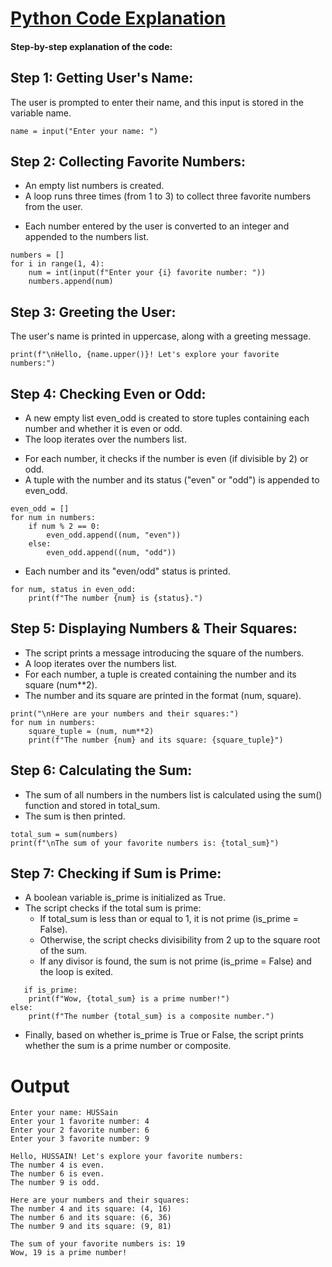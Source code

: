 # <u>Python Code Explanation</u>

#### Step-by-step explanation of the code:


## Step 1: Getting User's Name:
The user is prompted to enter their name, and this input is stored in the variable name.
```
name = input("Enter your name: ")
```
## Step 2: Collecting Favorite Numbers:

- An empty list numbers is created.
- A loop runs three times (from 1 to 3) to collect three favorite numbers from the user.
* Each number entered by the user is converted to an integer and appended to the numbers list.
```
numbers = []
for i in range(1, 4):
    num = int(input(f"Enter your {i} favorite number: "))
    numbers.append(num)
```

## Step 3: Greeting the User:
The user's name is printed in uppercase, along with a greeting message.
```
print(f"\nHello, {name.upper()}! Let's explore your favorite numbers:")
```
## Step 4: Checking Even or Odd:
- A new empty list even_odd is created to store tuples containing each number and whether it is even or odd.
- The loop iterates over the numbers list.
* For each number, it checks if the number is even (if divisible by 2) or odd.
* A tuple with the number and its status ("even" or "odd") is appended to even_odd.
```
even_odd = []
for num in numbers:
    if num % 2 == 0:
        even_odd.append((num, "even"))
    else:
        even_odd.append((num, "odd"))
```
* Each number and its "even/odd" status is printed.
```
for num, status in even_odd:
    print(f"The number {num} is {status}.")
```

## Step 5: Displaying Numbers & Their Squares:
* The script prints a message introducing the square of the numbers.
* A loop iterates over the numbers list.
* For each number, a tuple is created containing the number and its square (num**2).
* The number and its square are printed in the format (num, square).
```
print("\nHere are your numbers and their squares:")
for num in numbers:
    square_tuple = (num, num**2)
    print(f"The number {num} and its square: {square_tuple}")
```
## Step 6: Calculating the Sum:
* The sum of all numbers in the numbers list is calculated using the sum() function and stored in total_sum.
* The sum is then printed.
```
total_sum = sum(numbers)
print(f"\nThe sum of your favorite numbers is: {total_sum}")
```
## Step 7: Checking if Sum is Prime:
* A boolean variable is_prime is initialized as True.
* The script checks if the total sum is prime:
   - If total_sum is less than or equal to 1, it is not prime (is_prime = False).
   - Otherwise, the script checks divisibility from 2 up to the square root of the sum.
   - If any divisor is found, the sum is not prime (is_prime = False) and the loop is exited.
```
   if is_prime:
    print(f"Wow, {total_sum} is a prime number!")
else:
    print(f"The number {total_sum} is a composite number.")
```
* Finally, based on whether is_prime is True or False, the script prints whether the sum is a prime number or composite.

# Output
```
Enter your name: HUSSain
Enter your 1 favorite number: 4
Enter your 2 favorite number: 6
Enter your 3 favorite number: 9

Hello, HUSSAIN! Let's explore your favorite numbers:
The number 4 is even.
The number 6 is even.
The number 9 is odd.

Here are your numbers and their squares:
The number 4 and its square: (4, 16)
The number 6 and its square: (6, 36)
The number 9 and its square: (9, 81)

The sum of your favorite numbers is: 19
Wow, 19 is a prime number!
```